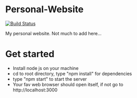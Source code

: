 # Personal-Website
[![Build Status](https://ci.princelle.org/api/badges/ThePrincelle/Personal-Website/status.svg)](https://ci.princelle.org/ThePrincelle/Personal-Website)

My personal website. Not much to add here...

# Get started
- Install node js on your machine
- cd to root directory, type "npm install" for dependencies
- type "npm start" to start the server
- Your fav web browser should open itself, if not go to http://localhost:3000

